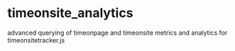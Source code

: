 # timeonsite_analytics
advanced querying of timeonpage and timeonsite metrics and analytics for timeonsitetracker.js
